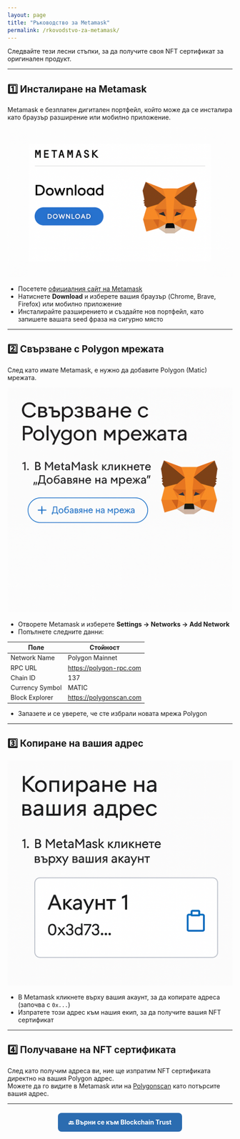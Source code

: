 ```yaml
---
layout: page
title: "Ръководство за Metamask"
permalink: /rkovodstvo-za-metamask/
---
```




Следвайте тези лесни стъпки, за да получите своя NFT сертификат за оригинален продукт.

---

## 1️⃣ Инсталиране на Metamask
Metamask е безплатен дигитален портфейл, който може да се инсталира като браузър разширение или мобилно приложение.

<img src="/assets/images/metamask-guide/metamask-install.png" alt="Инсталиране на Metamask" width="520">

- Посетете [официалния сайт на Metamask](https://metamask.io/)
- Натиснете **Download** и изберете вашия браузър (Chrome, Brave, Firefox) или мобилно приложение
- Инсталирайте разширението и създайте нов портфейл, като запишете вашата seed фраза на сигурно място

---

## 2️⃣ Свързване с Polygon мрежата
След като имате Metamask, е нужно да добавите Polygon (Matic) мрежата.

![Добавяне на Polygon](/assets/images/metamask-guide/polygon-network.png)

- Отворете Metamask и изберете **Settings → Networks → Add Network**
- Попълнете следните данни:

| Поле             | Стойност                             |
|------------------|-------------------------------------|
| Network Name     | Polygon Mainnet                     |
| RPC URL          | https://polygon-rpc.com             |
| Chain ID         | 137                                 |
| Currency Symbol  | MATIC                               |
| Block Explorer   | https://polygonscan.com             |

- Запазете и се уверете, че сте избрали новата мрежа Polygon

---

## 3️⃣ Копиране на вашия адрес
![Копиране на адрес](/assets/images/metamask-guide/copy-address.png)

- В Metamask кликнете върху вашия акаунт, за да копирате адреса (започва с `0x...`)
- Изпратете този адрес към нашия екип, за да получите вашия NFT сертификат

---

## 4️⃣ Получаване на NFT сертификата
След като получим адреса ви, ние ще изпратим NFT сертификата директно на вашия Polygon адрес.  
Можете да го видите в Metamask или на [Polygonscan](https://polygonscan.com/) като потърсите вашия адрес.

---

<div style="margin-top:20px; text-align:center;">
  <a href="/minoxidil-blockchain-trust/" 
     style="background-color:#2b6cb0; color:#fff; padding:12px 24px; border-radius:8px; 
            text-decoration:none; font-weight:bold; display:inline-block;">
    🔙 Върни се към Blockchain Trust
  </a>
</div>
